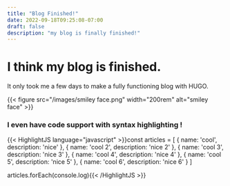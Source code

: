 ```yaml
---
title: "Blog Finished!"
date: 2022-09-18T09:25:08-07:00
draft: false
description: "my blog is finally finished!"
---
```


# I think my blog is finished. 

It only took me a few days to make a fully functioning blog with HUGO.

{{< figure src="/images/smiley face.png" width="200rem" alt="smiley face" >}}

### I even have code support with syntax highlighting !

{{< HighlightJS language="javascript" >}}const articles = [
  {
    name: 'cool',
    description: 'nice'
  },
  {
    name: 'cool 2',
    description: 'nice 2'
  },
  {
    name: 'cool 3',
    description: 'nice 3'
  },
  {
    name: 'cool 4',
    description: 'nice 4'
  },
  {
    name: 'cool 5',
    description: 'nice 5'
  },
  {
    name: 'cool 6',
    description: 'nice 6'
  }
]

articles.forEach(console.log){{< /HighlightJS >}}


